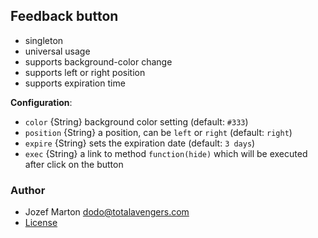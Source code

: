 ## Feedback button

- singleton
- universal usage
- supports background-color change
- supports left or right position
- supports expiration time

__Configuration__:

- `color` {String} background color setting (default: `#333`)
- `position` {String} a position, can be `left` or `right` (default: `right`)
- `expire` {String} sets the expiration date (default: `3 days`)
- `exec` {String} a link to method `function(hide)` which will be executed after click on the button

### Author

- Jozef Marton <dodo@totalavengers.com>
- [License](https://www.totaljs.com/license/)